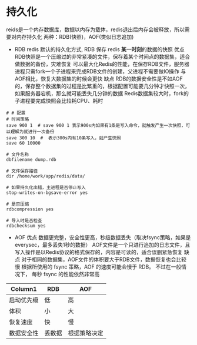 # 持久化
reids是一个内存数据库，数据以内存为载体，redis退出后内存会被释放，所以需要对内存持久化
两种：RDB(快照)，AOF(类似日志追加)

- RDB
redis 默认的持久化方式, RDB 保存 redis **某一时刻**的数据的快照
优点
    RDB快照是一个压缩过的非常紧凑的文件，保存着某个时间点的数据集，适合做数据的备份，灾难恢复 
    可以最大化Redis的性能，在保存RDB文件，服务器进程只需fork一个子进程来完成RDB文件的创建，父进程不需要做IO操作 
    与AOF相比，恢复大数据集的时候会更快 
缺点
    RDB的数据安全性是不如AOF的，保存整个数据集的过程是比繁重的，根据配置可能要几分钟才快照一次，如果服务器宕机，那么就可能丢失几分钟的数据 
    Redis数据集较大时，fork的子进程要完成快照会比较耗CPU、耗时 

```shell
# # 配置
# 时间策略
save 900 1  # save 900 1 表示900s内如果有1条是写入命令，就触发产生一次快照，可以理解为就进行一次备份
save 300 10  #  表示300s内有10条写入，就产生快照
save 60 10000

# 文件名称
dbfilename dump.rdb

# 文件保存路径
dir /home/work/app/redis/data/

# 如果持久化出错，主进程是否停止写入
stop-writes-on-bgsave-error yes

# 是否压缩
rdbcompression yes

# 导入时是否检查
rdbchecksum yes
```

- AOF
优点
    数据更完整，安全性更高，秒级数据丢失（取决fsync策略，如果是everysec，最多丢失1秒的数据） 
    AOF文件是一个只进行追加的日志文件，且写入操作是以Redis协议的格式保存的，内容是可读的，适合误删紧急恢复 
缺点
    对于相同的数据集，AOF文件的体积要大于RDB文件，数据恢复也会比较慢 
    根据所使用的 fsync 策略，AOF 的速度可能会慢于 RDB。 不过在一般情况下， 每秒 fsync 的性能依然非常高 

| Column1    | RDB    | AOF          |
| ---------- | ------ | ------------ |
| 启动优先级 | 低     | 高           |
| 体积       | 小     | 大           |
| 恢复速度   | 快     | 慢           |
| 数据安全性 | 丢数据 | 根据策略决定 |
